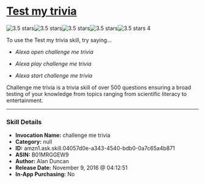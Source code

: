 # [Test my trivia](http://alexa.amazon.com/#skills/amzn1.ask.skill.04057d0e-a343-4540-bdb0-0a7c65a4b871)
![3.5 stars](../../images/ic_star_black_18dp_1x.png)![3.5 stars](../../images/ic_star_black_18dp_1x.png)![3.5 stars](../../images/ic_star_black_18dp_1x.png)![3.5 stars](../../images/ic_star_half_black_18dp_1x.png)![3.5 stars](../../images/ic_star_border_black_18dp_1x.png) 4

To use the Test my trivia skill, try saying...

* *Alexa open challenge me trivia*

* *Alexa play challenge me trivia*

* *Alexa start challenge me trivia*

Challenge me trivia is a trivia skill of over 500 questions ensuring a broad testing of your knowledge from topics ranging from scientific literacy to entertainment.

***

### Skill Details

* **Invocation Name:** challenge me trivia
* **Category:** null
* **ID:** amzn1.ask.skill.04057d0e-a343-4540-bdb0-0a7c65a4b871
* **ASIN:** B01MRGGEW9
* **Author:** Alan Duncan
* **Release Date:** November 9, 2016 @ 04:12:51
* **In-App Purchasing:** No
